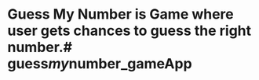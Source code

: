 #  Guess My Number is Game where user gets chances to guess the right number.#   g u e s s _ m y _ n u m b e r _ g a m e A p p  
 